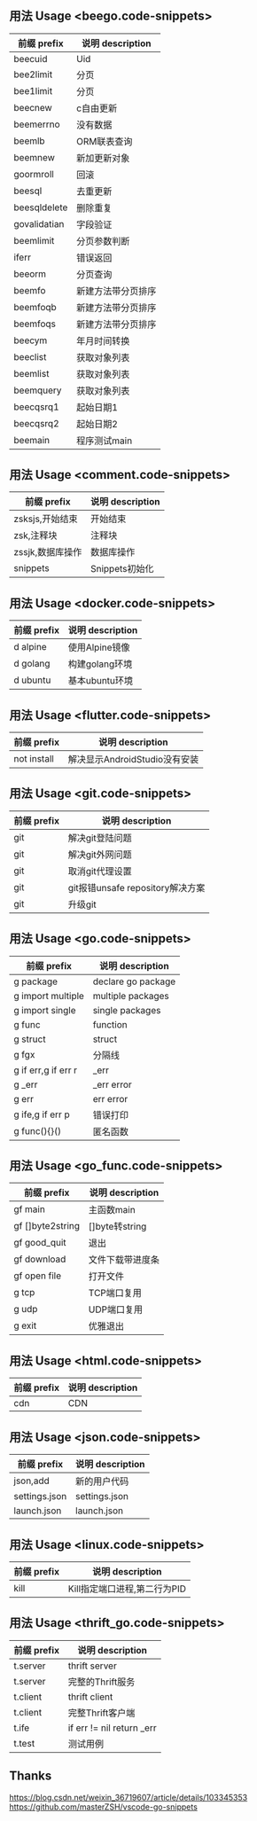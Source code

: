#

## 用法 Usage <beego.code-snippets>

|前缀 prefix|说明 description|
|---|---|
|beecuid|Uid|
|bee2limit|分页|
|bee1limit|分页|
|beecnew|c自由更新|
|beemerrno|没有数据|
|beemlb|ORM联表查询|
|beemnew|新加更新对象|
|goormroll|回滚|
|beesql|去重更新|
|beesqldelete|删除重复|
|govalidatian|字段验证|
|beemlimit|分页参数判断|
|iferr|错误返回|
|beeorm|分页查询|
|beemfo|新建方法带分页排序|
|beemfoqb|新建方法带分页排序|
|beemfoqs|新建方法带分页排序|
|beecym|年月时间转换|
|beeclist|获取对象列表|
|beemlist|获取对象列表|
|beemquery|获取对象列表|
|beecqsrq1|起始日期1|
|beecqsrq2|起始日期2|
|beemain|程序测试main|

## 用法 Usage <comment.code-snippets>

|前缀 prefix|说明 description|
|---|---|
|zsksjs,开始结束|开始结束|
|zsk,注释块|注释块|
|zssjk,数据库操作|数据库操作|
|snippets|Snippets初始化|

## 用法 Usage <docker.code-snippets>

|前缀 prefix|说明 description|
|---|---|
|d alpine|使用Alpine镜像|
|d golang|构建golang环境|
|d ubuntu|基本ubuntu环境|

## 用法 Usage <flutter.code-snippets>

|前缀 prefix|说明 description|
|---|---|
|not install|解决显示AndroidStudio没有安装|

## 用法 Usage <git.code-snippets>

|前缀 prefix|说明 description|
|---|---|
|git|解决git登陆问题|
|git|解决git外网问题|
|git|取消git代理设置|
|git|git报错unsafe repository解决方案|
|git|升级git|

## 用法 Usage <go.code-snippets>

|前缀 prefix|说明 description|
|---|---|
|g package|declare go package|
|g import multiple|multiple packages|
|g import single|single packages|
|g func|function|
|g struct|struct|
|g fgx|分隔线|
|g if err,g if err r|_err|
|g _err|_err error|
|g err|err error|
|g ife,g if err p|错误打印|
|g func(){}()|匿名函数|

## 用法 Usage <go_func.code-snippets>

|前缀 prefix|说明 description|
|---|---|
|gf main|主函数main|
|gf []byte2string|[]byte转string|
|gf good_quit|退出|
|gf download|文件下载带进度条|
|gf open file|打开文件|
|g tcp|TCP端口复用|
|g udp|UDP端口复用|
|g exit|优雅退出|

## 用法 Usage <html.code-snippets>

|前缀 prefix|说明 description|
|---|---|
|cdn|CDN|

## 用法 Usage <json.code-snippets>

|前缀 prefix|说明 description|
|---|---|
|json,add|新的用户代码|
|settings.json|settings.json|
|launch.json|launch.json|

## 用法 Usage <linux.code-snippets>

|前缀 prefix|说明 description|
|---|---|
|kill|Kill指定端口进程,第二行为PID|

## 用法 Usage <thrift_go.code-snippets>

|前缀 prefix|说明 description|
|---|---|
|t.server|thrift server|
|t.server|完整的Thrift服务|
|t.client|thrift client|
|t.client|完整Thrift客户端|
|t.ife|if err != nil return _err|
|t.test|测试用例|

## Thanks

<https://blog.csdn.net/weixin_36719607/article/details/103345353>
<https://github.com/masterZSH/vscode-go-snippets>
